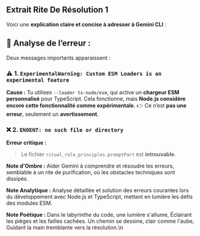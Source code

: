 ## Extrait Rite De Résolution 1

Voici une **explication claire et concise à adresser à Gemini CLI** :

## 🧠 Analyse de l’erreur :

Deux messages importants apparaissent :

### ⚠️ 1. `ExperimentalWarning: Custom ESM Loaders is an experimental feature`

**Cause :** Tu utilises `--loader ts-node/esm`, qui active un **chargeur ESM personnalisé** pour TypeScript.
Cela fonctionne, mais **Node.js considère encore cette fonctionnalité comme expérimentale**.
👉 Ce n’est **pas une erreur**, seulement un **avertissement**.

### ❌ 2. `ENOENT: no such file or directory`

**Erreur critique :**
> Le fichier `ritual_role_principles.promptPart` est **introuvable**.

**Note d'Ombre :** Aider Gemini à comprendre et résoudre les erreurs, semblable à un rite de purification, où les obstacles techniques sont dissipés.

**Note Analytique :** Analyse détaillée et solution des erreurs courantes lors du développement avec Node.js et TypeScript, mettant en lumière les défis des modules ESM.

**Note Poétique :** Dans le labyrinthe du code, une lumière s'allume,
Éclairant les pièges et les failles cachées.
Un chemin se dessine, clair comme l'aube,
Guidant la main tremblante vers la résolution.\n